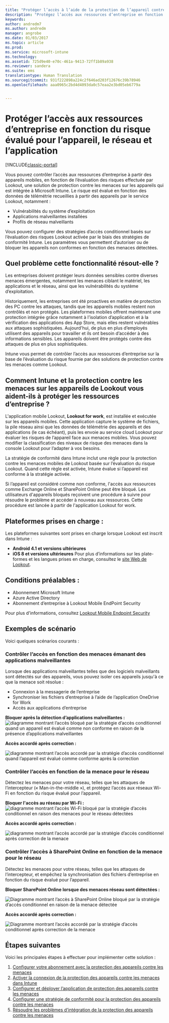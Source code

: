 ```yaml
---
title: "Protéger l’accès à l’aide de la protection de l’appareil contre les menaces | Microsoft Docs"
description: "Protégez l’accès aux ressources d’entreprise en fonction du risque évalué pour l’appareil, le réseau et l’application."
keywords: 
author: andredm7
ms.author: andredm
manager: angrobe
ms.date: 01/03/2017
ms.topic: article
ms.prod: 
ms.service: microsoft-intune
ms.technology: 
ms.assetid: 725d9e40-e70c-461a-9413-72ff1b89a938
ms.reviewer: sandera
ms.suite: ems
translationtype: Human Translation
ms.sourcegitcommit: 931f222898a224c2f646ad203f12676c39b78946
ms.openlocfilehash: aaa0965c2bd4d4093da0c57eaa2e3bd05eb6779a


---
```


# <a name="protect-access-to-company-resource-based-on-device-network-and-application-risk"></a>Protéger l’accès aux ressources d’entreprise en fonction du risque évalué pour l’appareil, le réseau et l’application

[!INCLUDE[classic-portal](../includes/classic-portal.md)]

Vous pouvez contrôler l’accès aux ressources d’entreprise à partir des appareils mobiles, en fonction de l’évaluation des risques effectuée par Lookout, une solution de protection contre les menaces sur les appareils qui est intégrée à Microsoft Intune. Le risque est évalué en fonction des données de télémétrie recueillies à partir des appareils par le service Lookout, notamment :
- Vulnérabilités du système d’exploitation
- Applications malveillantes installées
- Profils de réseau malveillants

Vous pouvez configurer des stratégies d’accès conditionnel basés sur l’évaluation des risques Lookout activée par le biais des stratégies de conformité Intune. Les paramètres vous permettent d’autoriser ou de bloquer les appareils non conformes en fonction des menaces détectées.  

## <a name="what-problem-does-this-solve"></a>Quel problème cette fonctionnalité résout-elle ?
Les entreprises doivent protéger leurs données sensibles contre diverses menaces émergentes, notamment les menaces ciblant le matériel, les applications et le réseau, ainsi que les vulnérabilités du système d’exploitation.

Historiquement, les entreprises ont été proactives en matière de protection des PC contre les attaques, tandis que les appareils mobiles restent non contrôlés et non protégés. Les plateformes mobiles offrent maintenant une protection intégrée grâce notamment à l’isolation d’application et à la vérification des applications des App Store, mais elles restent vulnérables aux attaques sophistiquées. Aujourd'hui, de plus en plus d’employés utilisent des appareils pour travailler et ils ont besoin d’accéder à des informations sensibles. Les appareils doivent être protégés contre des attaques de plus en plus sophistiquées.

Intune vous permet de contrôler l’accès aux ressources d’entreprise sur la base de l’évaluation du risque fournie par des solutions de protection contre les menaces comme Lookout.

## <a name="how-do-intune-and-lookout-device-threat-protection-help-protect-company-resources"></a>Comment Intune et la protection contre les menaces sur les appareils de Lookout vous aident-ils à protéger les ressources d’entreprise ?
L'application mobile Lookout, **Lookout for work**, est installée et exécutée sur les appareils mobiles. Cette application capture le système de fichiers, la pile réseau ainsi que les données de télémétrie des appareils et des applications (le cas échéant), puis les envoie au service cloud Lookout pour évaluer les risques de l’appareil face aux menaces mobiles. Vous pouvez modifier la classification des niveaux de risque des menaces dans la console Lookout pour l’adapter à vos besoins.  

La stratégie de conformité dans Intune inclut une règle pour la protection contre les menaces mobiles de Lookout basée sur l’évaluation du risque Lookout. Quand cette règle est activée, Intune évalue si l’appareil est conforme à la stratégie activée.

Si l’appareil est considéré comme non conforme, l'accès aux ressources comme Exchange Online et SharePoint Online peut être bloqué. Les utilisateurs d'appareils bloqués reçoivent une procédure à suivre pour résoudre le problème et accéder à nouveau aux ressources. Cette procédure est lancée à partir de l'application Lookout for work.

## <a name="supported-platforms"></a>Plateformes prises en charge :
Les plateformes suivantes sont prises en charge lorsque Lookout est inscrit dans Intune :
* **Android 4.1 et versions ultérieures**
* **iOS 8 et versions ultérieures** Pour plus d’informations sur les plate-formes et les langues prises en charge, consultez le [site Web de Lookout](https://personal.support.lookout.com/hc/en-us/articles/114094140253).

## <a name="prerequisites"></a>Conditions préalables :
* Abonnement Microsoft Intune
* Azure Active Directory
* Abonnement d’entreprise à Lookout Mobile EndPoint Security  

Pour plus d’informations, consultez [Lookout Mobile Endpoint Security](https://www.lookout.com/products/mobile-endpoint-security)

## <a name="sample-scenarios"></a>Exemples de scénario
Voici quelques scénarios courants :

### <a name="control-access-based-on-threats-from-malicious-apps"></a>Contrôler l’accès en fonction des menaces émanant des applications malveillantes
Lorsque des applications malveillantes telles que des logiciels malveillants sont détectés sur des appareils, vous pouvez isoler ces appareils jusqu'à ce que la menace soit résolue :
* Connexion à la messagerie de l’entreprise
* Synchroniser les fichiers d’entreprise à l’aide de l’application OneDrive for Work
* Accès aux applications d’entreprise

**Bloquer après la détection d’applications malveillantes :**
![diagramme montrant l’accès bloqué par la stratégie d’accès conditionnel quand un appareil est évalué comme non conforme en raison de la présence d’applications malveillantes](../media/mtp/malicious-apps-blocked.png)

**Accès accordé après correction :**

![diagramme montrant l’accès accordé par la stratégie d’accès conditionnel quand l’appareil est évalué comme conforme après la correction](../media/mtp/malicious-apps-unblocked.png)

### <a name="control-access-based-on-threat-to-network"></a>Contrôler l’accès en fonction de la menace pour le réseau
Détectez les menaces pour votre réseau, telles que les attaques de l’intercepteur (« Man-in-the-middle »), et protégez l’accès aux réseaux Wi-Fi en fonction du risque évalué pour l’appareil.

**Bloquer l'accès au réseau par Wi-Fi :**
![diagramme montrant l’accès Wi-Fi bloqué par la stratégie d’accès conditionnel en raison des menaces pour le réseau détectées](../media/mtp/network-wifi-blocked.png)

**Accès accordé après correction :**

![diagramme montrant l’accès accordé par la stratégie d’accès conditionnel après correction de la menace](../media/mtp/network-wifi-unblocked.png)
### <a name="control-access-to-sharepoint-online-based-on-threat-to-network"></a>Contrôler l’accès à SharePoint Online en fonction de la menace pour le réseau

Détectez les menaces pour votre réseau, telles que les attaques de l’intercepteur, et empêchez la synchronisation des fichiers d’entreprise en fonction du risque évalué pour l’appareil.

**Bloquer SharePoint Online lorsque des menaces réseau sont détectées :**

![Diagramme montrant l’accès à SharePoint Online bloqué par la stratégie d’accès conditionnel en raison de la menace détectée](../media/mtp/network-spo-blocked.png)


**Accès accordé après correction :**

![Diagramme montrant l’accès accordé par la stratégie d’accès conditionnel après correction de la menace](../media/mtp/network-spo-unblocked.png)

## <a name="next-steps"></a>Étapes suivantes
Voici les principales étapes à effectuer pour implémenter cette solution :
1.  [Configurer votre abonnement avec la protection des appareils contre les menaces](device-threat-protection-subscription-setup.md)
2.  [Activer la connexion de la protection des appareils contre les menaces dans Intune](device-threat-protection-enable.md)
3.  [Configurer et déployer l’application de protection des appareils contre les menaces](device-threat-protection-apps.md)
4.  [Configurer une stratégie de conformité pour la protection des appareils contre les menaces](device-threat-protection-policy.md)
5.  [Résoudre les problèmes d’intégration de la protection des appareils contre les menaces](http://docs.microsoft.com/intune/troubleshoot/device-threat-protection-troubleshooting)



<!--HONumber=Jan17_HO4-->



